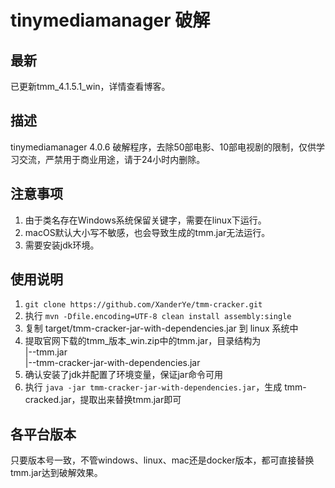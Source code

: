 # tinymediamanager 破解

## 最新

已更新tmm_4.1.5.1_win，详情查看博客。

## 描述

tinymediamanager 4.0.6 破解程序，去除50部电影、10部电视剧的限制，仅供学习交流，严禁用于商业用途，请于24小时内删除。

## 注意事项

1. 由于类名存在Windows系统保留关键字，需要在linux下运行。
2. macOS默认大小写不敏感，也会导致生成的tmm.jar无法运行。
3. 需要安装jdk环境。

## 使用说明

1. `git clone https://github.com/XanderYe/tmm-cracker.git`
2. 执行 `mvn -Dfile.encoding=UTF-8 clean install assembly:single`
3. 复制 target/tmm-cracker-jar-with-dependencies.jar 到 linux 系统中
4. 提取官网下载的tmm_版本_win.zip中的tmm.jar，目录结构为<br/>
|--tmm.jar<br/>
|--tmm-cracker-jar-with-dependencies.jar<br/>
5. 确认安装了jdk并配置了环境变量，保证jar命令可用
6. 执行 `java -jar tmm-cracker-jar-with-dependencies.jar`，生成 tmm-cracked.jar，提取出来替换tmm.jar即可

## 各平台版本

只要版本号一致，不管windows、linux、mac还是docker版本，都可直接替换tmm.jar达到破解效果。
